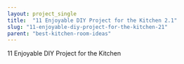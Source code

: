 ```yaml
---
layout: project_single
title:  "11 Enjoyable DIY Project for the Kitchen 2.1"
slug: "11-enjoyable-diy-project-for-the-kitchen-21"
parent: "best-kitchen-room-ideas"
---
```

11 Enjoyable DIY Project for the Kitchen